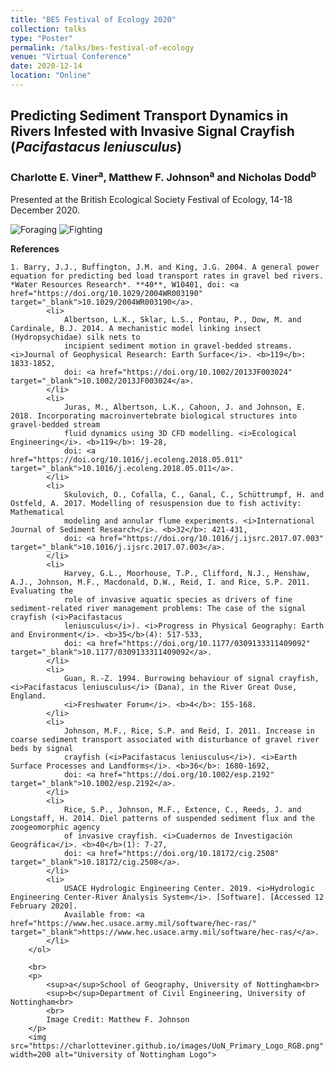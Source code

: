 ```yaml
---
title: "BES Festival of Ecology 2020"
collection: talks
type: "Poster"
permalink: /talks/bes-festival-of-ecology
venue: "Virtual Conference"
date: 2020-12-14
location: "Online"
---
```


## Predicting Sediment Transport Dynamics in Rivers Infested with Invasive Signal Crayfish (*Pacifastacus leniusculus*)

### Charlotte E. Viner<sup>a</sup>, Matthew F. Johnson<sup>a</sup> and Nicholas Dodd<sup>b</sup>

Presented at the British Ecological Society Festival of Ecology, 14-18 December 2020.

<img src="https://charlotteviner.github.io/images/Digging.gif" alt="Foraging">

<img src="https://charlotteviner.github.io/images/Fighting.gif" alt="Fighting">

**References**

    1. Barry, J.J., Buffington, J.M. and King, J.G. 2004. A general power equation for predicting bed load transport rates in gravel bed rivers. *Water Resources Research*. **40**, W10401, doi: <a href="https://doi.org/10.1029/2004WR003190" target="_blank">10.1029/2004WR003190</a>.
            <li>
                Albertson, L.K., Sklar, L.S., Pontau, P., Dow, M. and Cardinale, B.J. 2014. A mechanistic model linking insect (Hydropsychidae) silk nets to 
                incipient sediment motion in gravel-bedded streams. <i>Journal of Geophysical Research: Earth Surface</i>. <b>119</b>: 1833-1852, 
                doi: <a href="https://doi.org/10.1002/2013JF003024" target="_blank">10.1002/2013JF003024</a>.
            </li>
            <li>
                Juras, M., Albertson, L.K., Cahoon, J. and Johnson, E. 2018. Incorporating macroinvertebrate biological structures into gravel-bedded stream 
                fluid dynamics using 3D CFD modelling. <i>Ecological Engineering</i>. <b>119</b>: 19-28, 
                doi: <a href="https://doi.org/10.1016/j.ecoleng.2018.05.011" target="_blank">10.1016/j.ecoleng.2018.05.011</a>.
            </li>
            <li>
                Skulovich, O., Cofalla, C., Ganal, C., Schüttrumpf, H. and Ostfeld, A. 2017. Modelling of resuspension due to fish activity: Mathematical 
                modeling and annular flume experiments. <i>International Journal of Sediment Research</i>. <b>32</b>: 421-431, 
                doi: <a href="https://doi.org/10.1016/j.ijsrc.2017.07.003" target="_blank">10.1016/j.ijsrc.2017.07.003</a>.
            </li>
            <li>
                Harvey, G.L., Moorhouse, T.P., Clifford, N.J., Henshaw, A.J., Johnson, M.F., Macdonald, D.W., Reid, I. and Rice, S.P. 2011. Evaluating the 
                role of invasive aquatic species as drivers of fine sediment-related river management problems: The case of the signal crayfish (<i>Pacifastacus 
                leniusculus</i>). <i>Progress in Physical Geography: Earth and Environment</i>. <b>35</b>(4): 517-533, 
                doi: <a href="https://doi.org/10.1177/0309133311409092" target="_blank">10.1177/0309133311409092</a>.
            </li>
            <li>
                Guan, R.-Z. 1994. Burrowing behaviour of signal crayfish, <i>Pacifastacus leniusculus</i> (Dana), in the River Great Ouse, England. 
                <i>Freshwater Forum</i>. <b>4</b>: 155-168.
            </li>
            <li>
                Johnson, M.F., Rice, S.P. and Reid, I. 2011. Increase in coarse sediment transport associated with disturbance of gravel river beds by signal 
                crayfish (<i>Pacifastacus leniusculus</i>). <i>Earth Surface Processes and Landforms</i>. <b>36</b>: 1680-1692,
                doi: <a href="https://doi.org/10.1002/esp.2192" target="_blank">10.1002/esp.2192</a>.
            </li>
            <li>
                Rice, S.P., Johnson, M.F., Extence, C., Reeds, J. and Longstaff, H. 2014. Diel patterns of suspended sediment flux and the zoogeomorphic agency 
                of invasive crayfish. <i>Cuadernos de Investigación Geográfica</i>. <b>40</b>(1): 7-27,
                doi: <a href="https://doi.org/10.18172/cig.2508" target="_blank">10.18172/cig.2508</a>.
            </li>
            <li>
                USACE Hydrologic Engineering Center. 2019. <i>Hydrologic Engineering Center-River Analysis System</i>. [Software]. [Accessed 12 February 2020].
                Available from: <a href="https://www.hec.usace.army.mil/software/hec-ras/" target="_blank">https://www.hec.usace.army.mil/software/hec-ras/</a>.
            </li>
        </ol>
         
        <br>
        <p>
            <sup>a</sup>School of Geography, University of Nottingham<br>
            <sup>b</sup>Department of Civil Engineering, University of Nottingham<br>
            <br>
            Image Credit: Matthew F. Johnson
        </p>
        <img src="https://charlotteviner.github.io/images/UoN_Primary_Logo_RGB.png" width=200 alt="University of Nottingham Logo">
